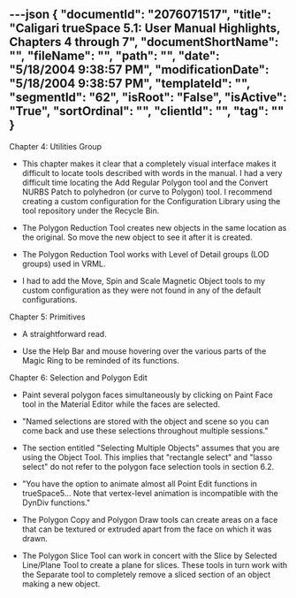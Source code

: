 ---json
{
  "documentId": "2076071517",
  "title": "Caligari trueSpace 5.1: User Manual Highlights, Chapters 4 through 7",
  "documentShortName": "",
  "fileName": "",
  "path": "",
  "date": "5/18/2004 9:38:57 PM",
  "modificationDate": "5/18/2004 9:38:57 PM",
  "templateId": "",
  "segmentId": "62",
  "isRoot": "False",
  "isActive": "True",
  "sortOrdinal": "",
  "clientId": "",
  "tag": ""
}
---

Chapter 4: Utilities Group

* This chapter makes it clear that a completely visual interface makes it difficult to locate tools described with words in the manual. I had a very difficult time locating the Add Regular Polygon tool and the Convert NURBS Patch to polyhedron (or curve to Polygon) tool. I recommend creating a custom configuration for the Configuration Library using the tool repository under the Recycle Bin.

* The Polygon Reduction Tool creates new objects in the same location as the original. So move the new object to see it after it is created.

* The Polygon Reduction Tool works with Level of Detail groups (LOD groups) used in VRML.

* I had to add the Move, Spin and Scale Magnetic Object tools to my custom configuration as they were not found in any of the default configurations.


Chapter 5: Primitives

* A straightforward read.

* Use the Help Bar and mouse hovering over the various parts of the Magic Ring to be reminded of its functions.


Chapter 6: Selection and Polygon Edit

* Paint several polygon faces simultaneously by clicking on Paint Face tool in the Material Editor while the faces are selected.

* &quot;Named selections are stored with the object and scene so you can come back and
use these selections throughout multiple sessions.&quot;

* The section entitled &quot;Selecting Multiple Objects&quot; assumes that you are using the Object Tool. This implies that &quot;rectangle select&quot; and &quot;lasso select&quot; do not refer to the polygon face selection tools in section 6.2.

* &quot;You have the option to animate almost all Point Edit functions in trueSpace5... Note that vertex-level animation is incompatible with the DynDiv functions.&quot;

* The Polygon Copy and Polygon Draw tools can create areas on a face that can be textured or extruded apart from the face on which it was drawn.

* The Polygon Slice Tool can work in concert with the Slice by Selected Line/Plane Tool to create a plane for slices. These tools in turn work with the Separate tool to completely remove a sliced section of an object making a new object.

